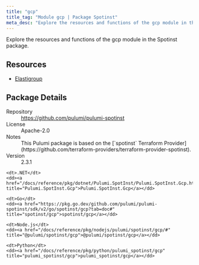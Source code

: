 ```yaml
---
title: "gcp"
title_tag: "Module gcp | Package Spotinst"
meta_desc: "Explore the resources and functions of the gcp module in the Spotinst package."
---
```


<!-- WARNING: this file was generated by Pulumi Docs Generator. -->
<!-- Do not edit by hand unless you're certain you know what you are doing! -->

Explore the resources and functions of the gcp module in the Spotinst package.

<h2 id="resources">Resources</h2>
<ul class="api">
    <li><a href="elastigroup" title="Elastigroup"><span class="symbol resource"></span>Elastigroup</a></li>
</ul>

<h2 id="package-details">Package Details</h2>
<dl class="package-details">
	<dt>Repository</dt>
	<dd><a href="https://github.com/pulumi/pulumi-spotinst">https://github.com/pulumi/pulumi-spotinst</a></dd>
	<dt>License</dt>
	<dd>Apache-2.0</dd>
	<dt>Notes</dt>
	<dd>This Pulumi package is based on the [`spotinst` Terraform Provider](https://github.com/terraform-providers/terraform-provider-spotinst).</dd>
	<dt>Version</dt>
	<dd>2.3.1</dd>
</dl>



<dl class="tabular">

    <dt>.NET</dt>
    <dd><a href="/docs/reference/pkg/dotnet/Pulumi.SpotInst/Pulumi.SpotInst.Gcp.html" title="Pulumi.SpotInst.Gcp">Pulumi.SpotInst.Gcp</a></dd>

    <dt>Go</dt>
    <dd><a href="https://pkg.go.dev/github.com/pulumi/pulumi-spotinst/sdk/v2/go/spotinst/gcp?tab=doc#" title="spotinst/gcp">spotinst/gcp</a></dd>

    <dt>Node.js</dt>
    <dd><a href="/docs/reference/pkg/nodejs/pulumi/spotinst/gcp/#" title="@pulumi/spotinst/gcp">@pulumi/spotinst/gcp</a></dd>

    <dt>Python</dt>
    <dd><a href="/docs/reference/pkg/python/pulumi_spotinst/gcp" title="pulumi_spotinst/gcp">pulumi_spotinst/gcp</a></dd>

</dl>

